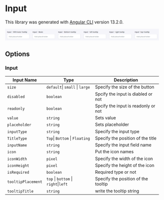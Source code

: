 # Input

This library was generated with [Angular CLI](https://github.com/angular/angular-cli) version 13.2.0.

<p align="left">
<img src="../../assets/Input.png" alt="Input"/>
<p/>

## Options
### Input
<!-- prettier-ignore -->
| Input Name                  | Type                             | Description                                                                  |
| --------------------------- | -------------------------------- | ---------------------------------------------------------------------------- |
| `size`                    | `default`\| `small` \| `large`     | Specify the size of the button               |
| `disabled`                | `boolean`                           |Spcify the input is diabled or not      |
| `readonly`                | `boolean`                           |Spcify the input is readonly or not      |
| `value`                     | `string`                            |Sets value  |
| `placeholder`                    | `string`                           |Sets placeholder  |
| `inputType`                   | `string`                           |Specify the input type                           |
| `TitleType`                    | `Top`\| `Bottom` \| `Floating`     | Specify the position of the title               |
| `inputName`            | `string` | Specify the input field name                               |
| `icon`                    | `string`                           |Put the icon names  |
| `iconWidth`               | `pixel`                            |Specify the width of the icon|
| `iconHeight`              | `pixel`                            |Specify the height of the icon  |
| `isRequired`           | `boolean`                          | Required type or not  |
| `tooltipPlacement`        | `top` \| `bottom` \| `right`\|`left` | Specify the position of the tooltip |
| `tooltipTitle`            | `string`                           | write the tooltip string |


